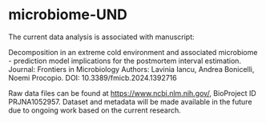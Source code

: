 # microbiome-UND

The current data analysis is associated with manuscript:

Decomposition in an extreme cold environment and associated microbiome - prediction model implications for the postmortem interval estimation. 
Journal: Frontiers in Microbiology
Authors: Lavinia Iancu, Andrea Bonicelli, Noemi Procopio.
DOI: 10.3389/fmicb.2024.1392716

 Raw data files can be found at https://www.ncbi.nlm.nih.gov/, BioProject ID PRJNA1052957. Dataset and metadata will be made available in the future due to ongoing work based on the current research.
